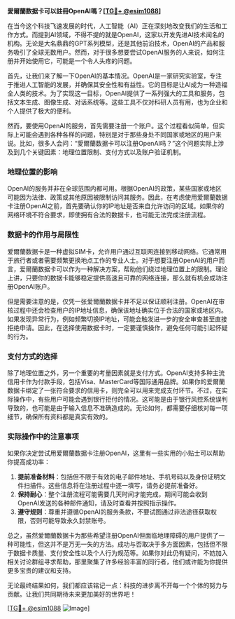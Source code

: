 **愛爾蘭数据卡可以註冊OpenAI嗎？[[TG💪+ @esim1088](https://t.me/s/esim1088)]**

在当今这个科技飞速发展的时代，人工智能（AI）正在深刻地改变我们的生活和工作方式。而提到AI领域，不得不提的就是OpenAI，这家以开发先进AI技术闻名的机构。无论是大名鼎鼎的GPT系列模型，还是其他前沿技术，OpenAI的产品和服务吸引了全球无数用户。然而，对于很多想要尝试OpenAI服务的人来说，如何注册并开始使用它，可能是一个令人头疼的问题。

首先，让我们来了解一下OpenAI的基本情况。OpenAI是一家研究实验室，专注于推进人工智能的发展，并确保其安全性和有益性。它的目标是让AI成为一种造福全人类的技术。为了实现这一目标，OpenAI提供了一系列强大的工具和服务，包括文本生成、图像生成、对话系统等。这些工具不仅对科研人员有用，也为企业和个人提供了极大的便利。

然而，要使用OpenAI的服务，首先需要注册一个账户。这个过程看似简单，但实际上可能会遇到各种各样的问题，特别是对于那些身处不同国家或地区的用户来说。比如，很多人会问：“愛爾蘭数据卡可以注册OpenAI吗？”这个问题实际上涉及到几个关键因素：地理位置限制、支付方式以及账户验证机制。

### 地理位置的影响

OpenAI的服务并非在全球范围内都可用。根据OpenAI的政策，某些国家或地区可能因为法律、政策或其他原因被限制访问其服务。因此，在考虑使用爱爾蘭数据卡注册OpenAI之前，首先要确认你的IP地址是否来自允许访问的区域。如果你的网络环境不符合要求，即使拥有合法的数据卡，也可能无法完成注册流程。

### 数据卡的作用与局限性

爱爾蘭数据卡是一种虚拟SIM卡，允许用户通过互联网连接到移动网络。它通常用于旅行者或者需要频繁更换地点工作的专业人士。对于想要注册OpenAI的用户而言，爱爾蘭数据卡可以作为一种解决方案，帮助他们绕过地理位置上的限制。理论上讲，只要你的数据卡能够稳定提供高速且可靠的网络连接，那么就有机会成功注册OpenAI账户。

但是需要注意的是，仅凭一张爱爾蘭数据卡并不足以保证顺利注册。OpenAI在审核过程中还会检查用户的IP地址信息，确保该地址确实位于合法的国家或地区内。如果发现异常行为，例如频繁切换IP地址，可能会触发进一步的安全审查甚至直接拒绝申请。因此，在选择使用数据卡时，一定要谨慎操作，避免任何可能引起怀疑的行为。

### 支付方式的选择

除了地理位置之外，另一个重要的考量因素就是支付方式。OpenAI支持多种主流信用卡作为付款手段，包括Visa、MasterCard等国际通用品牌。如果你的爱爾蘭数据卡绑定了一张符合要求的信用卡，则完全可以用来完成支付环节。不过，在实际操作中，有些用户可能会遇到银行拒付的情况。这可能是由于银行风控系统误判导致的，也可能是由于输入信息不准确造成的。无论如何，都需要仔细核对每一项细节，确保所有资料都是真实有效的。

### 实际操作中的注意事项

如果你决定尝试用爱爾蘭数据卡注册OpenAI，这里有一些实用的小贴士可以帮助你提高成功率：

1. **提前准备材料**：包括但不限于有效的电子邮件地址、手机号码以及身份证明文件扫描件。这些信息将在注册过程中逐一填写，请务必提前准备好。
2. **保持耐心**：整个注册流程可能需要几天时间才能完成，期间可能会收到OpenAI发送的各种邮件通知，请及时查看并按照指示操作。
3. **遵守规则**：尊重并遵循OpenAI的服务条款，不要试图通过非法途径获取权限，否则可能导致永久封禁账号。

总之，虽然爱爾蘭数据卡为那些希望注册OpenAI但面临地理障碍的用户提供了一种可能性，但这并不是万无一失的方法。成功与否取决于多方面因素，包括但不限于数据卡质量、支付安全性以及个人行为规范等。如果你对此仍有疑问，不妨加入相关讨论群组寻求帮助，那里聚集了许多经验丰富的同行者，他们或许能为你提供更多宝贵的建议和支持。

无论最终结果如何，我们都应该铭记一点：科技的进步离不开每一个个体的努力与贡献。让我们共同期待未来更加美好的世界吧！

[[TG💪+ @esim1088](https://t.me/s/esim1088) ![Image](https://i.postimg.cc/4NQfJmqS/Snipaste-2025-05-13-00-14-12.png)]
